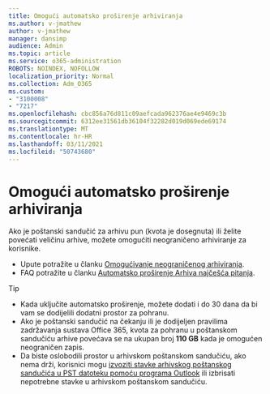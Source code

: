 ```yaml
---
title: Omogući automatsko proširenje arhiviranja
ms.author: v-jmathew
author: v-jmathew
manager: dansimp
audience: Admin
ms.topic: article
ms.service: o365-administration
ROBOTS: NOINDEX, NOFOLLOW
localization_priority: Normal
ms.collection: Adm_O365
ms.custom:
- "3100008"
- "7217"
ms.openlocfilehash: cbc856a76d811c09aefcada962376ae4e9469c3b
ms.sourcegitcommit: 6312ee31561db36104f32282d019d069ede69174
ms.translationtype: MT
ms.contentlocale: hr-HR
ms.lasthandoff: 03/11/2021
ms.locfileid: "50743680"
---
```

# <a name="enable-auto-expanding-archiving"></a>Omogući automatsko proširenje arhiviranja

Ako je poštanski sandučić za arhivu pun (kvota je dosegnuta) ili želite povećati veličinu arhive, možete omogućiti neograničeno arhiviranje za korisnike.

- Upute potražite u članku [Omogućivanje neograničenog arhiviranja](https://docs.microsoft.com/office365/securitycompliance/enable-unlimited-archiving).
- FAQ potražite u članku [Automatsko proširenje Arhiva najčešća pitanja](https://blogs.technet.microsoft.com/exchange/2018/04/09/office-365-auto-expanding-archives-faq/).

> [!TIP]
>
> - Kada uključite automatsko proširenje, možete dodati i do 30 dana da bi vam se dodijelili dodatni prostor za pohranu.
> - Ako je poštanski sandučić na čekanju ili je dodijeljen pravilima zadržavanja sustava Office 365, kvota za pohranu u poštanskom sandučiću arhive povećava se na ukupan broj **110 GB** kada je omogućen neograničen zapis.
> - Da biste oslobodili prostor u arhivskom poštanskom sandučiću, ako nema drži, korisnici mogu [izvoziti stavke arhivskog poštanskog sandučića u PST datoteku pomoću programa Outlook](https://support.office.com/article/Export-or-backup-email-contacts-and-calendar-to-an-Outlook-pst-file-14252b52-3075-4e9b-be4e-ff9ef1068f91) ili izbrisati nepotrebne stavke u arhivskom poštanskom sandučiću.
